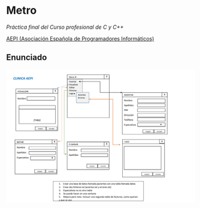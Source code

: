 # Metro
_Práctica final del Curso profesional de C y C++_

[AEPI (Asociación Española de Programadores Informáticos)](https://asociacionaepi.es/curso-profesional-de-c/)


## Enunciado
![Enunciado](https://github.com/ivanoriola/Clinica-AEPI/blob/d01c7f54cbeddb21e19d390fc34051e1f2bc2644/Enunciado.png)
